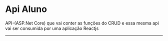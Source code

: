 # Api Aluno
API-(ASP.Net Core) que vai conter as funções do CRUD e essa mesma api vai ser consumida por uma aplicação Reactjs
<hr>

